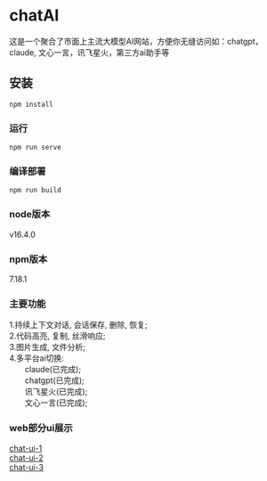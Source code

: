 # chatAI
这是一个聚合了市面上主流大模型AI网站，方便你无缝访问如：chatgpt，claude, 文心一言，讯飞星火，第三方ai助手等

## 安装
```
npm install
```

### 运行
```
npm run serve
```

### 编译部署
```
npm run build
```

### node版本
v16.4.0  

### npm版本
7.18.1

### 主要功能
1.持续上下文对话, 会话保存, 删除, 恢复;  
2.代码高亮, 复制, 丝滑响应;  
3.图片生成, 文件分析;  
4.多平台ai切换:  
&emsp;&emsp;claude(已完成);  
&emsp;&emsp;chatgpt(已完成);  
&emsp;&emsp;讯飞星火(已完成);  
&emsp;&emsp;文心一言(已完成);  

### web部分ui展示
[chat-ui-1](main-1.png)  
[chat-ui-2](main-2.png)  
[chat-ui-3](main-3.png)  

